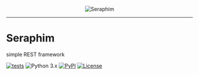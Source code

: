 <p align="center">
  <img src="https://github.com/kaliv0/seraphim/blob/main/seraphim.jpg?raw=true" alt="Seraphim">
</p>

---

# Seraphim
simple REST framework

[![tests](https://img.shields.io/github/actions/workflow/status/kaliv0/seraphim/ci.yml)](https://github.com/kaliv0/seraphim/actions/workflows/ci.yml)
![Python 3.x](https://img.shields.io/badge/python-3.12-blue?style=flat-square&logo=Python&logoColor=white)
[![PyPI](https://img.shields.io/pypi/v/seraphim.svg)](https://pypi.org/project/seraphim/)
[![License](https://img.shields.io/badge/License-MIT-yellow?style=flat-square)](https://github.com/kaliv0/seraphim/blob/main/LICENSE)
